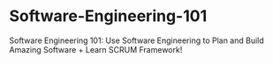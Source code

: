 # Software-Engineering-101
Software Engineering 101: Use Software Engineering to Plan and Build Amazing Software + Learn SCRUM Framework!

